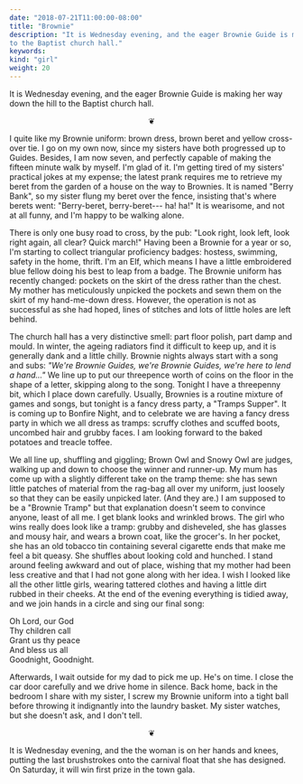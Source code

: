 ```yaml
---
date: "2018-07-21T11:00:00-08:00"
title: "Brownie"
description: "It is Wednesday evening, and the eager Brownie Guide is making her way down the hill
to the Baptist church hall."
keywords:
kind: "girl"
weight: 20
---
```


It is Wednesday evening, and the eager Brownie Guide is making her way down the hill to the Baptist
church hall.

<p style="text-align: center;">
❦
</p>

I quite like my Brownie uniform: brown dress, brown beret and yellow cross-over tie. I go on my own
now, since my sisters have both progressed up to Guides. Besides, I am now seven, and perfectly
capable of making the fifteen minute walk by myself. I<span dir="rtl">'</span>m glad of it.
I<span dir="rtl">'</span>m getting tired of my sisters<span dir="rtl">'</span> practical jokes at my
expense; the latest prank requires me to retrieve my beret from the garden of a house on the way to
Brownies. It is named <span dir="rtl">"</span>Berry Bank", so my sister flung my beret over the
fence, insisting that<span dir="rtl">'</span>s where berets went:
<span dir="rtl">"</span>Berry-beret, berry-beret--- ha! ha!" It is wearisome, and not at all funny,
and I<span dir="rtl">'</span>m happy to be walking alone.

There is only one busy road to cross, by the pub: "Look right, look left, look right again, all
clear? Quick march!" Having been a Brownie for a year or so, I'm starting to collect triangular
proficiency badges: hostess, swimming, safety in the home, thrift. I'm an Elf, which means I have a
little embroidered blue fellow doing his best to leap from a badge. The Brownie uniform has recently
changed: pockets on the skirt of the dress rather than the chest. My mother has meticulously
unpicked the pockets and sewn them on the skirt of my hand-me-down dress. However, the operation is
not as successful as she had hoped, lines of stitches and lots of little holes are left behind.

The church hall has a very distinctive smell: part floor polish, part damp and mould. In winter, the
ageing radiators find it difficult to keep up, and it is generally dank and a little chilly. Brownie
nights always start with a song and subs: *"We're Brownie Guides, we're Brownie Guides, we're here
to lend a hand..."* We line up to put our threepence worth of coins on the floor in the shape of a
letter, skipping along to the song. Tonight I have a threepenny bit, which I place down carefully.
Usually, Brownies is a routine mixture of games and songs, but tonight is a fancy dress party, a
"Tramps Supper". It is coming up to Bonfire Night, and to celebrate we are having a fancy dress
party in which we all dress as tramps: scruffy clothes and scuffed boots, uncombed hair and grubby
faces. I am looking forward to the baked potatoes and treacle toffee.

We all line up, shuffling and giggling; Brown Owl and Snowy Owl are judges, walking up and down to
choose the winner and runner-up. My mum has come up with a slightly different take on the tramp
theme: she has sewn little patches of material from the rag-bag all over my uniform, just loosely so
that they can be easily unpicked later. (And they are.) I am supposed to be a
<span dir="rtl">"</span>Brownie Tramp" but that explanation doesn\'t seem to convince anyone, least
of all me. I get blank looks and wrinkled brows. The girl who wins really does look like a tramp:
grubby and disheveled, she has glasses and mousy hair, and wears a brown coat, like the grocer's. In
her pocket, she has an old tobacco tin containing several cigarette ends that make me feel a bit
queasy. She shuffles about looking cold and hunched. I stand around feeling awkward and out of
place, wishing that my mother had been less creative and that I had not gone along with her idea. I
wish I looked like all the other little girls, wearing tattered clothes and having a little dirt
rubbed in their cheeks. At the end of the evening everything is tidied away, and we join hands in a
circle and sing our final song:

Oh Lord, our God  
Thy children call  
Grant us thy peace  
And bless us all  
Goodnight, Goodnight.  

Afterwards, I wait outside for my dad to pick me up. He's on time. I close the car door carefully
and we drive home in silence. Back home, back in the bedroom I share with my sister, I screw my
Brownie uniform into a tight ball before throwing it indignantly into the laundry basket. My sister
watches, but she doesn't ask, and I don't tell.

<p style="text-align: center;">
❦
</p>

It is Wednesday evening, and the the woman is on her hands and knees, putting the last brushstrokes
onto the carnival float that she has designed. On Saturday, it will win first prize in the town
gala.

